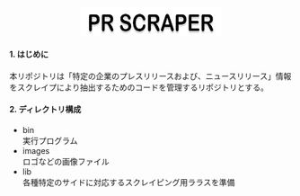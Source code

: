 <p align="center">
<img src="images/pr-scraper-logo.png" width="250px">
</p>

#### 1. はじめに  
本リポジトリは「特定の企業のプレスリリースおよび、ニュースリリース」情報をスクレイプにより抽出するためのコードを管理するリポジトリとする。

#### 2. ディレクトリ構成 
* bin  
実行プログラム  
* images  
ロゴなどの画像ファイル  
* lib  
各種特定のサイドに対応するスクレイピング用ララスを準備
